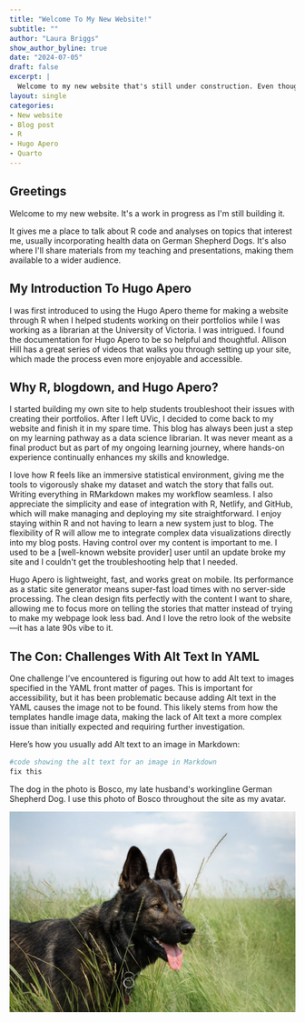 ```yaml
---
title: "Welcome To My New Website!"
subtitle: ""
author: "Laura Briggs"
show_author_byline: true
date: "2024-07-05"
draft: false
excerpt: |
  Welcome to my new website that's still under construction. Even though it's 2024, the   site is built using R, blogdown, and Hugo Apero. Let me explain why this is totally on   brand for me.
layout: single
categories:
- New website
- Blog post
- R
- Hugo Apero
- Quarto
---
```


## Greetings

Welcome to my new website. It's a work in progress as I'm still building it.

It gives me a place to talk about R code and analyses on topics that interest me, usually incorporating health data on German Shepherd Dogs. It's also where I'll share materials from my teaching and presentations, making them available to a wider audience.

## My Introduction To Hugo Apero

I was first introduced to using the Hugo Apero theme for making a website through R when I helped students working on their portfolios while I was working as a librarian at the University of Victoria. I was intrigued. I found the documentation for Hugo Apero to be so helpful and thoughtful. Allison Hill has a great series of videos that walks you through setting up your site, which made the process even more enjoyable and accessible.

## Why R, blogdown, and Hugo Apero?

I started building my own site to help students troubleshoot their issues with creating their portfolios. After I left UVic, I decided to come back to my website and finish it in my spare time. This blog has always been just a step on my learning pathway as a data science librarian. It was never meant as a final product but as part of my ongoing learning journey, where hands-on experience continually enhances my skills and knowledge.

I love how R feels like an immersive statistical environment, giving me the tools to vigorously shake my dataset and watch the story that falls out. Writing everything in RMarkdown makes my workflow seamless. I also appreciate the simplicity and ease of integration with R, Netlify, and GitHub, which will make managing and deploying my site straightforward. I enjoy staying within R and not having to learn a new system just to blog. The flexibility of R will allow me to integrate complex data visualizations directly into my blog posts. Having control over my content is important to me. I used to be a [well-known website provider] user until an update broke my site and I couldn't get the troubleshooting help that I needed.

Hugo Apero is lightweight, fast, and works great on mobile. Its performance as a static site generator means super-fast load times with no server-side processing. The clean design fits perfectly with the content I want to share, allowing me to focus more on telling the stories that matter instead of trying to make my webpage look less bad. And I love the retro look of the website—it has a late 90s vibe to it.

## The Con: Challenges With Alt Text In YAML

One challenge I’ve encountered is figuring out how to add Alt text to images specified in the YAML front matter of pages. This is important for accessibility, but it has been problematic because adding Alt text in the YAML causes the image not to be found. This likely stems from how the templates handle image data, making the lack of Alt text a more complex issue than initially expected and requiring further investigation.

Here’s how you usually add Alt text to an image in Markdown:


``` r
#code showing the alt text for an image in Markdown
fix this
```

The dog in the photo is Bosco, my late husband's workingline German Shepherd Dog. I use this photo of Bosco throughout the site as my avatar.

![Side profile a sable German Shepherd Dog standing in a field of grass](bosco.jpg)





